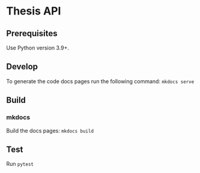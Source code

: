 # Thesis API

## Prerequisites

Use Python version 3.9+.

## Develop

To generate the code docs pages run the following command: `mkdocs serve`

## Build

### mkdocs

Build the docs pages: `mkdocs build`

## Test

Run `pytest`
